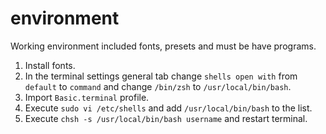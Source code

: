 # environment

Working environment included fonts, presets and must be have programs.

1. Install fonts.
2. In the terminal settings general tab change `shells open with` from `default` to `command` and change `/bin/zsh` to `/usr/local/bin/bash`.
3. Import `Basic.terminal` profile.
4. Execute `sudo vi /etc/shells` and add `/usr/local/bin/bash` to the list.
5. Execute `chsh -s /usr/local/bin/bash username` and restart terminal.

